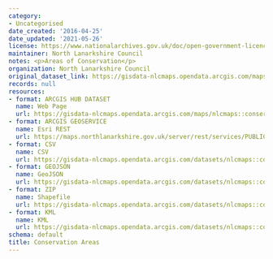 ```yaml
---
category:
- Uncategorised
date_created: '2016-04-25'
date_updated: '2021-05-26'
license: https://www.nationalarchives.gov.uk/doc/open-government-licence/version/3/
maintainer: North Lanarkshire Council
notes: <p>Areas of Conservation</p>
organization: North Lanarkshire Council
original_dataset_link: https://gisdata-nlcmaps.opendata.arcgis.com/maps/nlcmaps::conservation-areas-1
records: null
resources:
- format: ARCGIS HUB DATASET
  name: Web Page
  url: https://gisdata-nlcmaps.opendata.arcgis.com/maps/nlcmaps::conservation-areas-1
- format: ARCGIS GEOSERVICE
  name: Esri REST
  url: https://maps.northlanarkshire.gov.uk/server/rest/services/PUBLIC/OPEN_DATA_LAYERS/FeatureServer/8
- format: CSV
  name: CSV
  url: https://gisdata-nlcmaps.opendata.arcgis.com/datasets/nlcmaps::conservation-areas-1.csv?where=1=1&outSR=%7B%22latestWkid%22%3A27700%2C%22wkid%22%3A27700%7D
- format: GEOJSON
  name: GeoJSON
  url: https://gisdata-nlcmaps.opendata.arcgis.com/datasets/nlcmaps::conservation-areas-1.geojson?where=1=1&outSR=%7B%22latestWkid%22%3A27700%2C%22wkid%22%3A27700%7D
- format: ZIP
  name: Shapefile
  url: https://gisdata-nlcmaps.opendata.arcgis.com/datasets/nlcmaps::conservation-areas-1.zip?where=1=1&outSR=%7B%22latestWkid%22%3A27700%2C%22wkid%22%3A27700%7D
- format: KML
  name: KML
  url: https://gisdata-nlcmaps.opendata.arcgis.com/datasets/nlcmaps::conservation-areas-1.kml?where=1=1&outSR=%7B%22latestWkid%22%3A27700%2C%22wkid%22%3A27700%7D
schema: default
title: Conservation Areas
---
```

